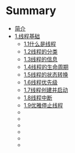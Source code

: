 # Summary

* [简介](README.md)
* [1.线程基础](第一章线程基础/README.md)
  * [1.1什么是线程](第一章线程基础/1.1什么是线程.md)
  * [1.2线程的分类](第一章线程基础/1.2线程的分类.md)
  * [1.3线程的信息](第一章线程基础/1.3线程的信息.md)
  * [1.4线程的生命周期](第一章线程基础/1.4线程的生命周期.md)
  * [1.5线程的状态转换](第一章线程基础/1.5线程的状态转换.md)
  * [1.6线程优先级](第一章线程基础/1.6线程优先级.md)
  * [1.7线程创建并启动](第一章线程基础/1.7线程创建并启动.md)
  * [1.8线程中断](第一章线程基础/1.8线程中断.md)
  * [1.9优雅停止线程](第一章线程基础/1.9优雅停止线程.md)
  * [](第一章线程基础/)
  * [](第一章线程基础/)
  * [](第一章线程基础/)
  * [](第一章线程基础/)
  * [](第一章线程基础/)
  * [](第一章线程基础/)


